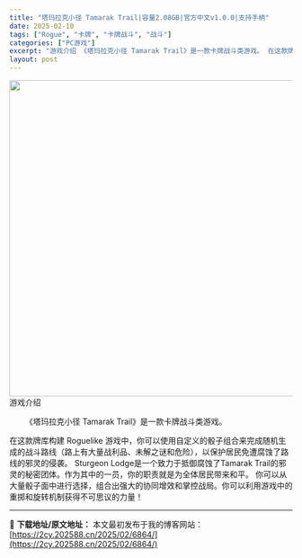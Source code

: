 ```yaml
---
title: "塔玛拉克小径 Tamarak Trail|容量2.08GB|官方中文v1.0.0|支持手柄"
date: 2025-02-10
tags: ["Rogue", "卡牌", "卡牌战斗", "战斗"]
categories: ["PC游戏"]
excerpt: "游戏介绍 《塔玛拉克小径 Tamarak Trail》是一款卡牌战斗类游戏。 在这款牌库构建 Roguelike 游戏中，你可以使用自定义的骰子组合来完成随机生成的战斗路线（路上有大量战利品、未解之谜和危险），以保护居民免遭腐蚀了路线的邪灵的侵袭。 Sturgeon Lodge是一个致力于抵御腐蚀了&hellip;"
layout: post
---
```


<img src="https://2cy.202588.cn/wp-content/uploads/2025/02/2025021115210426.webp" alt="" width="1000" height="562" class="aligncenter size-full wp-image-7133" />
游戏介绍
<p style="white-space: normal; text-indent: 2em; text-align: left;">《塔玛拉克小径 Tamarak Trail》是一款卡牌战斗类游戏。

在这款牌库构建 Roguelike 游戏中，你可以使用自定义的骰子组合来完成随机生成的战斗路线（路上有大量战利品、未解之谜和危险），以保护居民免遭腐蚀了路线的邪灵的侵袭。
Sturgeon Lodge是一个致力于抵御腐蚀了Tamarak Trail的邪灵的秘密团体。作为其中的一员，你的职责就是为全体居民带来和平。
你可以从大量骰子面中进行选择，组合出强大的协同增效和掌控战局。你可以利用游戏中的重掷和旋转机制获得不可思议的力量！</p>

</div>

---
📖 **下载地址/原文地址：** 本文最初发布于我的博客网站：[https://2cy.202588.cn/2025/02/6864/](https://2cy.202588.cn/2025/02/6864/)
